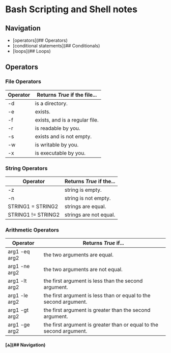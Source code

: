 # Bash Scripting and Shell notes

## Navigation

- [operators](## Operators)
- [conditional statements](## Conditionals)
- [loops](## Loops)

## Operators

### File Operators

| Operator  | Returns **_True_** if the file... |
|---------- |---------------------------------- |
| -d <file> | is a directory.                   |
| -e <file> | exists.                           |
| -f <file> | exists, and is a regular file.    |
| -r <file> | is readable by you.               |
| -s <file> | exists and is not empty.          |
| -w <file> | is writable by you.               |
| -x <file> | is executable by you.             |

### String Operators

| Operator           | Returns **_True_** if the...  |
|------------------- |-----------------------------  |
| -z <string>        | string is empty.              |
| -n <string>        | string is not empty.          |
| STRING1 = STRING2  | strings are equal.            |
| STRING1 != STRING2 | strings are not equal.        |

### Arithmetic Operators

| Operator        | Returns **_True_** if...                                            |
|---------------- |-------------------------------------------------------------------- |
| arg1 -eq arg2   | the two arguments are equal.                                        |
| arg1 -ne arg2   | the two arguments are not equal.                                    |
| arg1 -lt arg2   | the first argument is less than the second argument.                |
| arg1 -le arg2   | the first argument is less than or equal to the second argument.    |
| arg1 -gt arg2   | the first argument is greater than the second argument.             |
| arg1 -ge arg2   | the first argument is greater than or equal to the second argument. |

#### [🔝](## Navigation)
